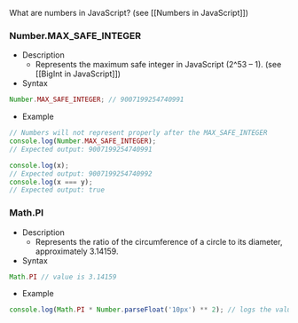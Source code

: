 What are numbers in JavaScript? (see [[Numbers in JavaScript]])

### Number.MAX_SAFE_INTEGER
* Description
	* Represents the maximum safe integer in JavaScript (2^53 – 1). (see [[BigInt in JavaScript]])
* Syntax
```js
Number.MAX_SAFE_INTEGER; // 9007199254740991
```
* Example
```js
// Numbers will not represent properly after the MAX_SAFE_INTEGER
console.log(Number.MAX_SAFE_INTEGER);
// Expected output: 9007199254740991

console.log(x);
// Expected output: 9007199254740992
console.log(x === y);
// Expected output: true
```
### Math.PI
* Description
	* Represents the ratio of the circumference of a circle to its diameter, approximately 3.14159.
* Syntax
```js
Math.PI // value is 3.14159
```
* Example
```js
console.log(Math.PI * Number.parseFloat('10px') ** 2); // logs the value of PI * 10 to the power of 2 (value is 314.159)
```

